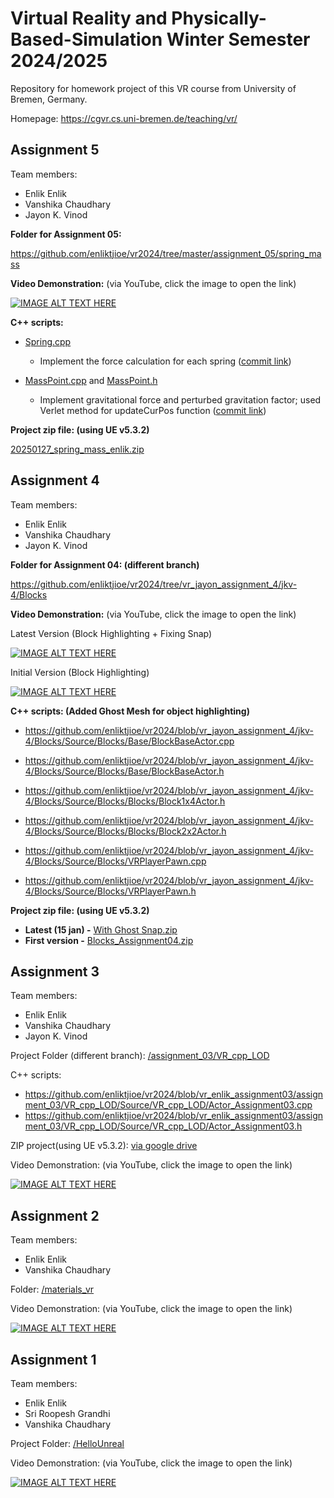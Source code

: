 # Virtual Reality and Physically-Based-Simulation Winter Semester 2024/2025
Repository for homework project of this VR course from University of Bremen, Germany.

Homepage: https://cgvr.cs.uni-bremen.de/teaching/vr/


## Assignment 5

Team members:

- Enlik Enlik
- Vanshika Chaudhary
- Jayon K. Vinod

**Folder for Assignment 05:**

https://github.com/enliktjioe/vr2024/tree/master/assignment_05/spring_mass

**Video Demonstration:** (via YouTube, click the image to open the link)

[![IMAGE ALT TEXT HERE](https://img.youtube.com/vi/wijIHDVNhgM/0.jpg)](https://www.youtube.com/watch?v=wijIHDVNhgM)

**C++ scripts:**

- [Spring.cpp](https://github.com/enliktjioe/vr2024/blob/master/assignment_05/spring_mass/Source/spring_mass/Spring.cpp)
  - Implement the force calculation for each spring ([commit link](https://github.com/enliktjioe/vr2024/commit/9db78d5674605cf9dd2c66a36f166eef1c883454))
  
- [MassPoint.cpp](https://github.com/enliktjioe/vr2024/blob/master/assignment_05/spring_mass/Source/spring_mass/MassPoint.cpp) and [MassPoint.h](https://github.com/enliktjioe/vr2024/blob/master/assignment_05/spring_mass/Source/spring_mass/MassPoint.h)
  - Implement gravitational force and perturbed gravitation factor; used Verlet method for updateCurPos function ([commit link](https://github.com/enliktjioe/vr2024/commit/0a89a712f3fecc9c894ec5548fafd31e7ff475dd))

**Project zip file: (using UE v5.3.2)**

[20250127_spring_mass_enlik.zip](https://drive.google.com/file/d/1SZatFVdsjQtsW5Rq9-W1eOAqvxw2RvFT/view?usp=sharing)



## Assignment 4

Team members:

- Enlik Enlik
- Vanshika Chaudhary
- Jayon K. Vinod

**Folder for Assignment 04: (different branch)**

https://github.com/enliktjioe/vr2024/tree/vr_jayon_assignment_4/jkv-4/Blocks

**Video Demonstration:** (via YouTube, click the image to open the link)

Latest Version (Block Highlighting + Fixing Snap)

[![IMAGE ALT TEXT HERE](https://img.youtube.com/vi/yuty32KF5RE/0.jpg)](https://www.youtube.com/watch?v=yuty32KF5RE)

Initial Version (Block Highlighting)

[![IMAGE ALT TEXT HERE](https://img.youtube.com/vi/xiaR4d8HGAo/0.jpg)](https://www.youtube.com/watch?v=xiaR4d8HGAo)



**C++ scripts: (Added Ghost Mesh for object highlighting)**

- https://github.com/enliktjioe/vr2024/blob/vr_jayon_assignment_4/jkv-4/Blocks/Source/Blocks/Base/BlockBaseActor.cpp
- https://github.com/enliktjioe/vr2024/blob/vr_jayon_assignment_4/jkv-4/Blocks/Source/Blocks/Base/BlockBaseActor.h

- https://github.com/enliktjioe/vr2024/blob/vr_jayon_assignment_4/jkv-4/Blocks/Source/Blocks/Blocks/Block1x4Actor.h
- https://github.com/enliktjioe/vr2024/blob/vr_jayon_assignment_4/jkv-4/Blocks/Source/Blocks/Blocks/Block2x2Actor.h
- https://github.com/enliktjioe/vr2024/blob/vr_jayon_assignment_4/jkv-4/Blocks/Source/Blocks/VRPlayerPawn.cpp
- https://github.com/enliktjioe/vr2024/blob/vr_jayon_assignment_4/jkv-4/Blocks/Source/Blocks/VRPlayerPawn.h

**Project zip file: (using UE v5.3.2)**

- **Latest (15 jan) -** [With Ghost Snap.zip](https://drive.google.com/file/d/1eK_qI2eTrkxbOYPPbE7qMCDRHCWe23W1/view?usp=sharing)
- **First version -** [Blocks_Assignment04.zip](https://drive.google.com/file/d/1xHE_n9rZPIStIpkFCaMEKP9cOYAEAuYK/view?usp=drive_link)



## Assignment 3

Team members:

- Enlik Enlik
- Vanshika Chaudhary
- Jayon K. Vinod

Project Folder (different branch): [/assignment_03/VR_cpp_LOD](https://github.com/enliktjioe/vr2024/tree/vr_enlik_assignment03/assignment_03/VR_cpp_LOD)

C++ scripts:

- https://github.com/enliktjioe/vr2024/blob/vr_enlik_assignment03/assignment_03/VR_cpp_LOD/Source/VR_cpp_LOD/Actor_Assignment03.cpp
- https://github.com/enliktjioe/vr2024/blob/vr_enlik_assignment03/assignment_03/VR_cpp_LOD/Source/VR_cpp_LOD/Actor_Assignment03.h

ZIP project(using UE v5.3.2): [via google drive](https://drive.google.com/file/d/1abGC71QI8izwHMUsNaCK1V7ezDF6RJnd/view?usp=sharing)

Video Demonstration: (via YouTube, click the image to open the link)

[![IMAGE ALT TEXT HERE](https://img.youtube.com/vi/7LreWulJTx4/0.jpg)](https://www.youtube.com/watch?v=7LreWulJTx4)

## Assignment 2

Team members:

- Enlik Enlik
- Vanshika Chaudhary

Folder: [/materials_vr](https://github.com/enliktjioe/vr2024/tree/master/materials_vr)

Video Demonstration: (via YouTube, click the image to open the link)

[![IMAGE ALT TEXT HERE](https://img.youtube.com/vi/_ZNWYdfd5mE/0.jpg)](https://www.youtube.com/watch?v=_ZNWYdfd5mE)



## Assignment 1

Team members:

- Enlik Enlik
- Sri Roopesh Grandhi
- Vanshika Chaudhary

Project Folder: [/HelloUnreal](https://github.com/enliktjioe/vr2024/tree/master/HelloUnreal)

Video Demonstration: (via YouTube, click the image to open the link)

[![IMAGE ALT TEXT HERE](https://img.youtube.com/vi/rkQpSPes450/0.jpg)](https://www.youtube.com/watch?v=rkQpSPes450)

